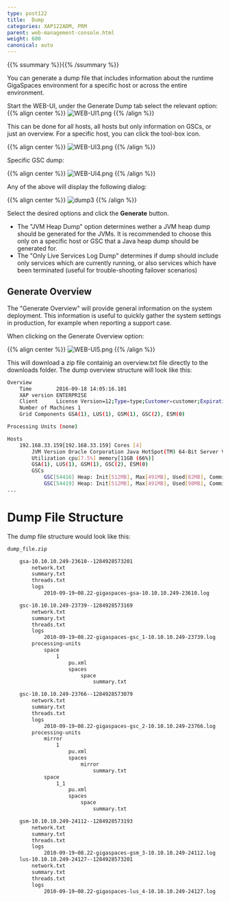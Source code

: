 ```yaml
---
type: post122
title:  Dump
categories: XAP122ADM, PRM
parent: web-management-console.html
weight: 600
canonical: auto
---
```



{{% ssummary  %}}{{% /ssummary %}}


 
 
You can generate a dump file that includes information about the runtime GigaSpaces environment for a specific host or across the entire environment.

Start the WEB-UI, under the Generate Dump tab select the relevant option:
{{% align center %}}
![WEB-UI1.png](/attachment_files/WEB-UI1.png)
{{% /align %}}

This can be done for all hosts, all hosts but only information on GSCs, or just an overview.
For a specific host, you can click the tool-box icon.

{{% align center %}}
![WEB-UI3.png](/attachment_files/WEB-UI3.png)
{{% /align %}}

Specific GSC dump:

{{% align center %}}
![WEB-UI4.png](/attachment_files/WEB-UI4.png)
{{% /align %}}

Any of the above will display the following dialog: 

{{% align center %}}
![dump3](/attachment_files/dump/dump-3.png)
{{% /align %}}

Select the desired options and click the  **Generate**  button.

* The "JVM Heap Dump" option determines wether a JVM heap dump should be generated for the JVMs. It is recommended to choose this only on a specific host or GSC that a Java heap dump should be generated for.
* The "Only Live Services Log Dump" determines if dump should include only services which are currently running, or also services which have been terminated (useful for trouble-shooting failover scenarios)

## Generate Overview

The "Generate Overview" will provide general information on the system deployment.
This information is useful to quickly gather the system settings in production, for example when reporting a support case.

When clicking on the Generate Overview option:

{{% align center %}}
![WEB-UI5.png](/attachment_files/WEB-UI5.png)
{{% /align %}}

This will download a zip file containig an overview.txt file directly to the downloads folder.
The dump overview structure will look like this:

```bash
Overview
	Time        2016-09-18 14:05:16.101
	XAP version ENTERPRISE
	Client      License Version=12;Type=type;Customer=customer;Expiration=never;Hash=hash
	Number of Machines 1
	Grid Components GSA(1), LUS(1), GSM(1), GSC(2), ESM(0)

Processing Units (none)

Hosts
	192.168.33.159[192.168.33.159] Cores [4]
		JVM Version	Oracle Corporation Java HotSpot(TM) 64-Bit Server VM 1.8.0_71
		Utilization	cpu[7.5%] memory[11GB (66%)] 
		GSA(1), LUS(1), GSM(1), GSC(2), ESM(0)
		GSCs
			GSC[54416] Heap: Init[512MB], Max[491MB], Used[82MB], Committed[491MB]
			GSC[54419] Heap: Init[512MB], Max[491MB], Used[98MB], Committed[491MB]
...

```

 

# Dump File Structure

The dump file structure would look like this:


```bash
dump_file.zip

    gsa-10.10.10.249-23610--1284928573201
        network.txt
        summary.txt
        threads.txt
        logs
            2010-09-19~08.22-gigaspaces-gsa-10.10.10.249-23610.log

    gsc-10.10.10.249-23739--1284928573169
        network.txt
        summary.txt
        threads.txt
        logs
            2010-09-19~08.22-gigaspaces-gsc_1-10.10.10.249-23739.log
        processing-units
            space
                1
                    pu.xml
                    spaces
                        space
                            summary.txt

    gsc-10.10.10.249-23766--1284928573079
        network.txt
        summary.txt
        threads.txt
        logs
            2010-09-19~08.22-gigaspaces-gsc_2-10.10.10.249-23766.log
        processing-units
            mirror
                1
                    pu.xml
                    spaces
                        mirror
                            summary.txt
            space
                1_1
                    pu.xml
                    spaces
                        space
                            summary.txt

    gsm-10.10.10.249-24112--1284928573193
        network.txt
        summary.txt
        threads.txt
        logs
            2010-09-19~08.22-gigaspaces-gsm_3-10.10.10.249-24112.log
    lus-10.10.10.249-24127--1284928573201
        network.txt
        summary.txt
        threads.txt
        logs
            2010-09-19~08.22-gigaspaces-lus_4-10.10.10.249-24127.log
```

